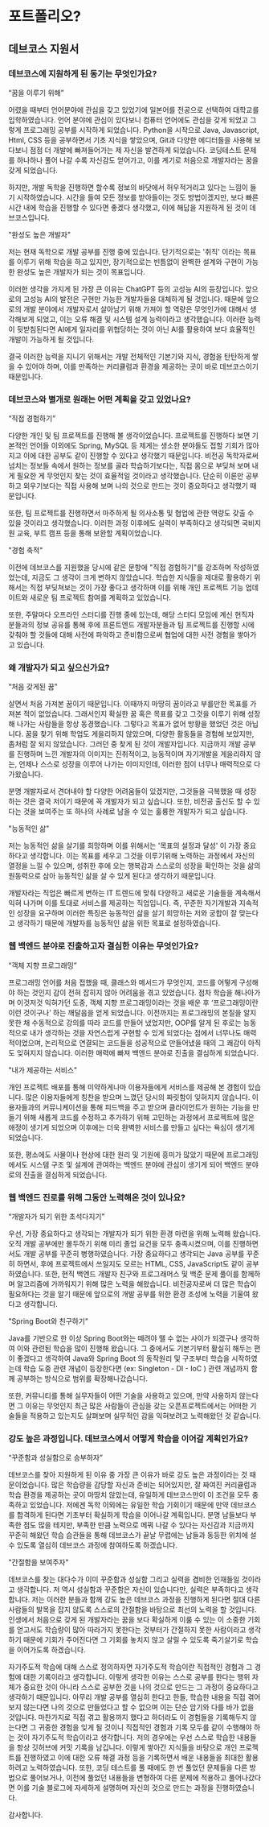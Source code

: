 # 포트폴리오?

## 데브코스 지원서

### 데브코스에 지원하게 된 동기는 무엇인가요?

“꿈을 이루기 위해”

어렸을 때부터 언어분야에 관심을 갖고 있었기에 일본어를 전공으로 선택하여 대학교를 입학하였습니다. 언어 분야에 관심이 있다보니 컴퓨터 언어에도 관심을 갖게 되었고 그렇게 프로그래밍 공부를 시작하게 되었습니다. Python을 시작으로 Java, Javascript, Html, CSS 등을 공부하면서 기초 지식을 쌓았으며, Git과 다양한 에디터들을 사용해 보다보니 점점 더 개발에 빠져들어가는 제 자신을 발견하게 되었습니다. 코딩테스트 문제를 하나하나 풀어 나갈 수록 자신감도 얻어가고, 이를 계기로 처음으로 개발자라는 꿈을 갖게 되었습니다.

하지만, 개발 독학을 진행하면 할수록 정보의 바닷에서 허우적거리고 있다는 느낌이 들기 시작하였습니다. 시간을 들여 모든 정보를 받아들이는 것도 방법이겠지만, 보다 빠른 시간 내에 학습을 진행할 수 있다면 좋겠다 생각했고, 이에 해답을 지원하게 된 것이 데브코스입니다.



"완성도 높은 개발자"

저는 현재 독학으로 개발 공부를 진행 중에 있습니다. 단기적으로는 '취직' 이라는 목표를 이루기 위해 학습을 하고 있지만, 장기적으로는 빈틈없이 완벽한 설계와 구현이 가능한 완성도 높은 개발자가 되는 것이 목표입니다. 

이러한 생각을 가지게 된 가장 큰 이유는 ChatGPT 등의 고성능 AI의 등장입니다. 앞으로의 고성능 AI의 발전은 구현만 가능한 개발자들을 대체하게 될 것입니다. 때문에 앞으로의 개발 분야에서 개발자로서 살아남기 위해 가져야 할 역량은 무엇인가에 대해서 생각해보게 되었고, 이는 오류 해결 및 시스템 설계 능력이라고 생각했습니다. 이러한 능력이 뒷받침된다면 AI에게 일자리를 위협당하는 것이 아닌 AI를 활용하여 보다 효율적인 개발이 가능하게 될 것입니다.

결국 이러한 능력을 지니기 위해서는 개발 전체적인 기본기와 지식, 경험을 탄탄하게 쌓을 수 있어야 하며, 이를 만족하는 커리큘럼과 환경을 제공하는 곳이 바로 데브코스이기 때문입니다.

### 데브코스와 별개로 원래는 어떤 계획을 갖고 있었나요?

“직접 경험하기”

다양한 개인 및 팀 프로젝트를 진행해 볼 생각이었습니다. 프로젝트를 진행하다 보면 기본적인 언어들 이외에도 Spring, MySQL 등 제게는 생소한 분야들도 접할 기회가 많아지고 이에 대한 공부도 같이 진행할 수 있다고 생각했기 때문입니다. 비전공 독학자로써 넘치는 정보들 속에서 원하는 정보를 골라 학습하기보다는, 직접 몸으로 부딪쳐 보며 내게 필요한 게 무엇인지 찾는 것이 효율적일 것이라고 생각했습니다. 단순히 이론만 공부하고 외우기보다는 직접 사용해 보며 나의 것으로 만드는 것이 중요하다고 생각했기 때문입니다.

또한, 팀 프로젝트를 진행하면서 마주하게 될 의사소통 및 협업에 관한 역량도 갖출 수 있을 것이라고 생각했습니다. 이러한 과정 이후에도 실력이 부족하다고 생각되면 국비지원 교육, 부트 캠프 등을 통해 보완할 계획이었습니다.



"경험 축적"

이전에 데브코스를 지원했을 당시에 같은 문항에 "직접 경험하기"를 강조하며 작성하였었는데, 지금도 그 생각이 크게 변하지 않았습니다. 학습한 지식들을 제대로 활용하기 위해서는 직접 부딪쳐보는 것이 가장 좋다고 생각하며 이를 위해 개인 프로젝트 기능 업데이트와 새로운 팀 프로젝트 참여를 계획하고 있었습니다. 

또한, 주말마다 오프라인 스터디를 진행 중에 있는데, 해당 스터디 모임에 계신 현직자 분들과의 정보 공유를 통해 후에 프론트엔드 개발자분들과 팀 프로젝트를 진행할 시에 갖춰야 할 것들에 대해 사전에 파악하고 준비함으로써 협업에 대한 사전 경험을 쌓아가고 있습니다.

### 왜 개발자가 되고 싶으신가요?

“처음 갖게된 꿈”

살면서 처음 가져본 꿈이기 때문입니다. 이때까지 마땅히 꿈이라고 부를만한 목표를 가져본 적이 없었습니다. 그래서인지 확실한 꿈 혹은 목표를 갖고 그것을 이루기 위해 성장해 나가는 사람들을 항상 동경했습니다. 그렇다고 목표가 없어 방황을 했었던 것은 아닙니다. 꿈을 찾기 위해 학업도 게을리하지 않았으며, 다양한 활동들을 경험해 보았지만, 좀처럼 잘 되지 않았습니다. 그러던 중 찾게 된 것이 개발자입니다. 지금까지 개발 공부를 진행하며 느낀 개발자의 이미지는 진취적이고, 능동적이며 자기개발을 게을리하지 않는, 언제나 스스로 성장을 이루어 나가는 이미지인데, 이러한 점이 너무나 매력적으로 다가왔습니다.

분명 개발자로서 견뎌내야 할 다양한 어려움들이 있겠지만, 그것들을 극복했을 때 성장하는 것은 결국 저이기 때문에 꼭 개발자가 되고 싶습니다. 또한, 비전공 출신도 할 수 있다는 것을 보여주는 또 하나의 사례로 남을 수 있는 훌륭한 개발자가 되고 싶습니다.



"능동적인 삶"

저는 능동적인 삶을 살기를 희망하며 이를 위해서는 '목표의 설정과 달성' 이 가장 중요하다고 생각합니다. 이는 목표를 세우고 그것을 이루기위해 노력하는 과정에서 자신의 열정을 느낄 수 있으며, 성취한 후에 오는 행복감과 스스로의 성장을 확인하는 것을 삶의 원동력으로 삼아 능동적인 삶을 살 수 있게 된다고 생각하기 때문입니다. 

개발자라는 직업은 빠르게 변하는 IT 트렌드에 맞춰 다양하고 새로운 기술들을 계속해서 익혀 나가며 이를 토대로 서비스를 제공하는 직업입니다. 즉, 꾸준한 자기개발과 지속적인 성장을 요구하며 이러한 특징은 능동적인 삶을 살기 희망하는 저와 궁합이 잘 맞는다고 생각하기 때문에 개발자를 능동적인 삶을 위한 목표로 설정하였습니다.



### 웹 백엔드 분야로 진출하고자 결심한 이유는 무엇인가요?

“객체 지향 프로그래밍”

프로그래밍 언어를 처음 접했을 때, 클래스와 메서드가 무엇인지, 코드를 어떻게 구성해야 하는 것인지 감이 전혀 잡히지 않아 어려움을 겪고 있었습니다. 점차 학습을 해나아가며 이것저것 익혀가던 도중, 객체 지향 프로그래밍이라는 것을 배운 후 ‘프로그래밍이란 이런 것이구나’ 하는 깨달음을 얻게 되었습니다. 이전까지는 프로그래밍의 본질을 알지 못한 채 수동적으로 강의를 따라 코드를 만들어 냈었지만, OOP를 알게 된 후로는 능동적으로 내가 생각하는 것을 자연스럽게 구현할 수 있게 되었다는 점에서 너무나도 매력적이었으며, 논리적으로 연결되는 코드들을 성공적으로 만들어냈을 때의 그 쾌감이 아직도 잊혀지지 않습니다. 이러한 매력에 빠져 백엔드 분야로 진출을 결심하게 되었습니다.



"내가 제공하는 서비스"

개인 프로젝트 배포를 통해 미약하게나마 이용자들에게 서비스를 제공해 본 경험이 있습니다. 많은 이용자들에게 칭찬을 받으며 느꼈던 당시의 짜릿함이 잊혀지지 않습니다. 이용자들과의 커뮤니케이션을 통해 피드백을 주고 받으며 클라이언트가 원하는 기능을 만들기 위해 새롭게 코드를 수정하고 추가하기 위해 고민하는 과정에서 프로젝트에 많은 애정이 생기게 되었으며 이후에는 더욱 완벽한 서비스를 만들고 싶다는 욕심이 생기게 되었습니다. 

또한, 평소에도 사물이나 현상에 대한 원리 및 기원에 흥미가 많았기 때문에 프로그래밍에서도 시스템 구조 및 설계에 관여하는 백엔드 분야에 관심이 생기게 되어 백엔드 분야로의 진출을 결심하게 되었습니다.



### 웹 백엔드 진로를 위해 그동안 노력해온 것이 있나요?

“개발자가 되기 위한 초석다지기”

우선, 가장 중요하다고 생각되는 개발자가 되기 위한 환경 마련을 위해 노력해 왔습니다. 오직 개발 공부에만 몰두하기 위해 미리 졸업 요건을 모두 충족시켰으며, 이를 진행하면서도 개발 공부를 꾸준히 병행하였습니다. 가장 중요하다고 생각되는 Java 공부를 꾸준히 하면서, 후에 프로젝트에서 쓰일지도 모르는 HTML, CSS, JavaScript도 같이 공부하였습니다. 또한, 현직 백엔드 개발자 친구와 프로그래머스 및 백준 문제 풀이를 함께하며 알고리즘에 가까워지기 위해 많은 노력을 해왔습니다. 비전공자로써 더 많은 학습이 필요하다는 것을 알기 때문에 앞으로의 개발 공부를 위한 환경 조성에 노력을 기울여 왔다고 생각합니다.



"Spring Boot와 친구하기"

Java를 기반으로 한 이상 Spring Boot와는 떼려야 뗄 수 없는 사이가 되겠구나 생각하여 이와 관련된 학습을 많이 진행해 왔습니다. 그 중에서도 기본기부터 활실히 해두는 편이 좋겠다고 생각하여 Java와 Spring Boot 의 동작원리  및 구조부터 학습을 시작하였는데 학습 도중 관련 개념이 등장한다면 (ex: Singleton - DI - IoC ) 관련 개념까지 함께 공부하는 방식으로 범위를 확장해나갔습니다.

또한, 커뮤니티를 통해 실무자들이 어떤 기술을 사용하고 있으며, 만약 사용하지 않는다면 그 이유는 무엇인지 최근 많은 사람들이 관심을 갖는 오픈프로젝트에서는 어떠한 기술들을 적용하고 있는지도 살펴보며 실무적인 감을 익혀보려고 노력해왔던 것 같습니다.



### 강도 높은 과정입니다. 데브코스에서 어떻게 학습을 이어갈 계획인가요?

“꾸준함과 성실함으로 승부하자”

데브코스를 찾아 지원하게 된 이유 중 가장 큰 이유가 바로 강도 높은 과정이라는 것 때문이었습니다. 많은 학습량을 감당할 자신과 준비는 되어있지만, 잘 짜여진 커리큘럼과 학습 환경을 제공하는 곳이 마땅치 않았는데, 유일하게 데브코스만이 이 조건을 모두 충족하고 있었습니다. 저에겐 독학 이외에는 유일한 학습 기회이기 때문에 만약 데브코스를 합격하게 된다면 기초부터 확실하게 학습을 이어나갈 계획입니다. 분명 남들보다 부족한 점도 많을 테지만, 부족한 만큼 노력으로 메꿔 나갈 수 있다는 자신감과 지금까지 꾸준히 해왔던 학습 습관들을 통해 데브코스가 끝날 무렵에는 남들과 동등한 위치에 설 수 있도록 열심히 데브코스 과정에 참여하도록 하겠습니다.



"간절함을 보여주자"

데브코스를 찾는 대다수가 이미 꾸준함과 성실함 그리고 실력을 겸비한 인재들일 것이라고 생각합니다. 저 역시 성실함과 꾸준함은 자신이 있습니다만, 실력은 부족하다고 생각합니다. 저는 이러한 분들과 함께 강도 높은 데브코스 과정을 진행하게 된다면 절대 다른 사람들의 발목을 잡지 않도록 스스로의 간절함을 바탕으로 최선의 노력을 할 것입니다. 인생에서 처음으로 갖게 된 개발자라는 꿈을 보다 확실하게 이룰 수 있는 이 소중한 기회를 얻고서도 학습량이 많아 따라가지 못한다는 것부터가 간절하지 못한 사람이라고 생각하기 때문에 기회가 주어진다면 그 기회를 놓치지 않고 살릴 수 있도록 죽기살기로 학습을 이어가도록 하겠습니다.



자기주도적 학습에 대해 스스로 정의하자면 자기주도적 학습이란 직접적인 경험과 그 경험에 대한 기록이라고 생각합니다. 이렇게 생각한 이유는 스스로 공부를 한다는 행위 자체가 중요한 것이 아니라 스스로 공부한 것을 나의 것으로 만드는 그 과정이 중요하다고 생각하기 때문입니다. 아무리 개발 공부를 열심히 한다고 한들, 학습한 내용을 직접 겪어보지 않는다면 나의 것으로 만들었다고 할 수 없으며 이는 단순 암기와 다를 바가 없을 것입니다. 마찬가지로 직접 겪고 활용까지 했다고 하더라도 이 경험들을 기록해두지 않는다면 그 귀중한 경험을 잊게 될 것이니 직접적인 경험과 기록 모두를 같이 수행해야 하는 것이 자기주도적 학습이라고 생각합니다. 저의 경우에는 우선 스스로 학습한 내용들을 항상 깃허브에 커밋 기록을 남깁니다. 이렇게 쌓아간 지식들을 바탕으로 개인 프로젝트를 진행하였고 이에 대한 오류 해결 과정 등을 기록하면서 배운 내용들을 최대한 활용하려고 노력하였습니다. 또한, 코딩 테스트를 풀 때에도 한 번 풀었던 문제들을 다른 방법으로 풀어보거나, 이전에 풀었던 내용들을 변형하여 다른 문제에 적용하고 풀어나갔다면 이를 기술 블로그에 자세하게 설명하며 자신의 것으로 만드는 과정을 진행하였습니다.

감사합니다.
